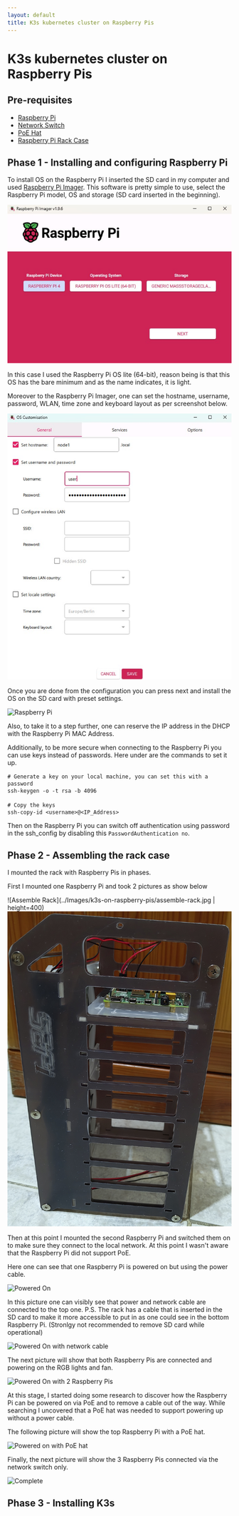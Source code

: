 ```yaml
---
layout: default
title: K3s kubernetes cluster on Raspberry Pis
---
```


# K3s kubernetes cluster on Raspberry Pis

## Pre-requisites

- [Raspberry Pi](https://www.amazon.de/-/en/dp/B07WHWR4LH?ref_=ppx_hzsearch_conn_dt_b_fed_asin_title_1)
- [Network Switch](https://www.amazon.de/-/en/dp/B08LZJ2H9S?ref=ppx_yo2ov_dt_b_fed_asin_title&th=1)
- [PoE Hat](https://www.amazon.de/-/en/dp/B091YZ2QSM?ref=ppx_yo2ov_dt_b_fed_asin_title&th=1)
- [Raspberry Pi Rack Case](https://www.amazon.de/-/en/dp/B085ZZV66P?ref=ppx_yo2ov_dt_b_fed_asin_title&th=1)

## Phase 1 - Installing and configuring Raspberry Pi

To install OS on the Raspberry Pi I inserted the SD card in my computer and used [Raspberry Pi Imager](https://www.raspberrypi.com/software/). This software is pretty simple to use, select the Raspberry Pi model, OS and storage (SD card inserted in the beginning).

![Raspberry Pi Imager](../Images/k3s-on-raspberry-pis/raspberry-pi-imager.jpg)

In this case I used the Raspberry Pi OS lite (64-bit), reason being is that this OS has the bare minimum and as the name indicates, it is light.

Moreover to the Raspberry Pi Imager, one can set the hostname, username, password, WLAN, time zone and keyboard layout as per screenshot below.

![Raspberry Pi Imager Configuration](../Images/k3s-on-raspberry-pis/raspberry-pi-imager-configuration.jpg)

Once you are done from the configuration you can press next and install the OS on the SD card with preset settings.

![Raspberry Pi](../Images/k3s-on-raspberry-pis/configure-raspi.jpg)

Also, to take it to a step further, one can reserve the IP address in the DHCP with the Raspberry Pi MAC Address.

Additionally, to be more secure when connecting to the Raspberry Pi you can use keys instead of passwords. Here under are the commands to set it up.

```
# Generate a key on your local machine, you can set this with a password
ssh-keygen -o -t rsa -b 4096

# Copy the keys
ssh-copy-id <username>@<IP_Address>
```

Then on the Raspberry Pi you can switch off authentication using password in the ssh_config by disabling this `PasswordAuthentication no`.

## Phase 2 - Assembling the rack case

I mounted the rack with Raspberry Pis in phases.

First I mounted one Raspberry Pi and took 2 pictures as show below

![Assemble Rack](../Images/k3s-on-raspberry-pis/assemble-rack.jpg | height=400)
![Assemble Rack from the side](../Images/k3s-on-raspberry-pis/assemble-rack-side.jpg)

Then at this point I mounted the second Raspberry Pi and switched them on to make sure they connect to the local network. At this point I wasn't aware that the Raspberry Pi did not support PoE.

Here one can see that one Raspberry Pi is powered on but using the power cable.

![Powered On](../Images/k3s-on-raspberry-pis/powered-on.jpg)

In this picture one can visibly see that power and network cable are connected to the top one.
P.S. The rack has a cable that is inserted in the SD card to make it more accessible to put in as one could see in the bottom Raspberry Pi. (Stronlgy not recommended to remove SD card while operational)

![Powered On with network cable](../Images/k3s-on-raspberry-pis/powered-on-with-network-cable.jpg)

The next picture will show that both Raspberry Pis are connected and powering on the RGB lights and fan.

![Powered On with 2 Raspberry Pis](../Images/k3s-on-raspberry-pis/powered-on-with-2-raspi.jpg)

At this stage, I started doing some research to discover how the Raspberry Pi can be powered on via PoE and to remove a cable out of the way. While searching I uncovered that a PoE hat was needed to support powering up without a power cable.

The following picture will show the top Raspberry Pi with a PoE hat.

![Powered on with PoE hat](../Images/k3s-on-raspberry-pis/powered-on-with-poe-hat.jpg)

Finally, the next picture will show the 3 Raspberry Pis connected via the network switch only.

![Complete](../Images/k3s-on-raspberry-pis/complete.jpg)

## Phase 3 - Installing K3s

